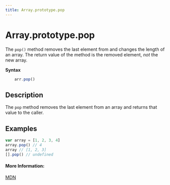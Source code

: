 ```yaml
---
title: Array.prototype.pop
---
```


# Array.prototype.pop

The `pop()` method removes the last element from and changes the length of an array. The return value of the method is the removed element, *not* the new array. 

**Syntax**
```js
    arr.pop()
```
## Description

The `pop` method removes the last element from an array and returns that value to the caller. 

## Examples

```js
var array = [1, 2, 3, 4]
array.pop() // 4
array // [1, 2, 3]
[].pop() // undefined
```
#### More Information:

<a href='https://developer.mozilla.org/en-US/docs/Web/JavaScript/Reference/Global_Objects/Array/pop' target='_blank' rel='nofollow'>MDN</a>
